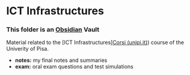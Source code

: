 # ICT Infrastructures

### This folder is an [Obsidian](https://obsidian.md/) Vault

Material related to the [ICT Infrastructures][Corsi (unipi.it)](http://compass2.di.unipi.it/didattica/wif18/share/corsi/corso.asp?id=4618&cds=wif18&anno=2017)) 
course of the Univerity of Pisa. 

- **notes:** my final notes and summaries
- **exam:** oral exam questions and test simulations
